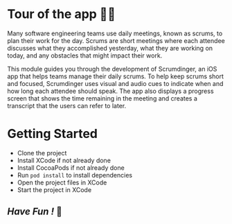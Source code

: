 # Tour of the app 🧚‍♀️

Many software engineering teams use daily meetings, known as scrums, to plan their work for the day. Scrums are short meetings where each attendee discusses what they accomplished yesterday, what they are working on today, and any obstacles that might impact their work.

This module guides you through the development of Scrumdinger, an iOS app that helps teams manage their daily scrums. To help keep scrums short and focused, Scrumdinger uses visual and audio cues to indicate when and how long each attendee should speak. The app also displays a progress screen that shows the time remaining in the meeting and creates a transcript that the users can refer to later.

# Getting Started

- Clone the project
- Install XCode if not already done
- Install CocoaPods if not already done
- Run `pod install` to install dependencies
- Open the project files in XCode
- Start the project in XCode

## _Have Fun !_ 🤩 
